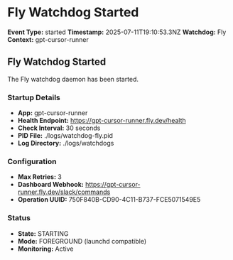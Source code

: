 # Fly Watchdog Started

**Event Type:** started
**Timestamp:** 2025-07-11T19:10:53.3NZ
**Watchdog:** Fly
**Context:** gpt-cursor-runner


## Fly Watchdog Started

The Fly watchdog daemon has been started.

### Startup Details
- **App:** gpt-cursor-runner
- **Health Endpoint:** https://gpt-cursor-runner.fly.dev/health
- **Check Interval:** 30 seconds
- **PID File:** ./logs/watchdog-fly.pid
- **Log Directory:** ./logs/watchdogs

### Configuration
- **Max Retries:** 3
- **Dashboard Webhook:** https://gpt-cursor-runner.fly.dev/slack/commands
- **Operation UUID:** 750F840B-CD90-4C11-B737-FCE5071549E5

### Status
- **State:** STARTING
- **Mode:** FOREGROUND (launchd compatible)
- **Monitoring:** Active


